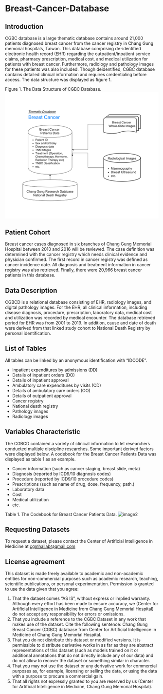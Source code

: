 # Breast-Cancer-Database

## Introduction

CGBC database is a large thematic database contains around 21,000 patients diagnosed breast cancer from the cancer registry in Chang Gung memorial hospitals, Taiwan. This database comprising de-identified electronic health record (EHR) regarding the outpatient/inpatient service claims, pharmacy prescription, medical cost, and medical utilization for patients with breast cancer. Furthermore, radiology and pathology images for these patients was also included. Though deidentified, CGBC database contains detailed clinical information and requires credentialing before access. The data structure was displayed as figure 1.

Figure 1. The Data Structure of CGBC Database.
![image](https://github.com/JSChen0404/Breast-Cancer-Database/blob/main/BC.png)

## Patient Cohort

Breast cancer cases diagnosed in six branches of Chang Gung Memorial Hospital between 2010 and 2016 will be reviewed. The case definition was determined with the cancer registry which needs clinical evidence and physician confirmed. The first record in cancer registry was defined as cancer incidence date. All diagnosis and treatment information in cancer registry was also retrieved. Finally, there were 20,966 breast cancer patients in this database.

## Data Description

CGBCD is a relational database consisting of EHR, radiology images, and digital pathology images. For the EHR, all clinical information, including disease diagnosis, procedure, prescription, laboratory data, medical cost and utilization was recorded by medical encounter. The database retrieved period for EHR was from 2001 to 2019. In addition, cause and date of death were derived from that linked study cohort to National Death Registry by personal identification. 

## List of Tables

All tables can be linked by an anonymous identification with “IDCODE”. 
* Inpatient expenditures by admissions (DD)
* Details of inpatient orders (DO)
* Details of inpatient approval
* Ambulatory care expenditures by visits (CD)
* Details of ambulatory care orders (OO)
* Details of outpatient approval
* Cancer registry
* National death registry
* Pathology images
* Radiology images

## Variables Characteristic
The CGBCD contained a variety of clinical information to let researchers conducted multiple discipline researches. Some important derived factors were displayed below. A codebook for the Breast Cancer Patients Data was displayed as table 1 as an example.
* Cancer information (such as cancer staging, breast slide, meta)
* Diagnosis (reported by ICD9/10 diagnosis codes)
* Procedure (reported by ICD9/10 procedure codes)
* Prescriptions (such as name of drug, dose, frequency, path.)
* Laboratory data
* Cost
* Medical utilization
* etc.

Table 1. The Codebook for Breast Cancer Patients Data.
![image2]()

## Requesting Datasets

To request a dataset, please contact the Center of Artificial Intelligence in Medicine at cgmhailab@gmail.com

## License agreement

This dataset is made freely available to academic and non-academic entities for non-commercial purposes such as academic research, teaching, scientific publications, or personal experimentation. Permission is granted to use the data given that you agree:

1. That the dataset comes “AS IS”, without express or implied warranty. Although every effort has been made to ensure accuracy, we (Center for Artificial Intelligence in Medicine from Chang Gung Memorial Hospital) do not accept any responsibility for errors or omissions.
2. That you include a reference to the CGBC Dataset in any work that makes use of the dataset. Cite the following sentence: Chang Gung Breast Cancer (CGBC) database from Center for Artificial Intelligence in Medicine of Chang Gung Memorial Hospital.
3. That you do not distribute this dataset or modified versions. It is permissible to distribute derivative works in as far as they are abstract representations of this dataset (such as models trained on it or additional annotations that do not directly include any of our data) and do not allow to recover the dataset or something similar in character.
4. That you may not use the dataset or any derivative work for commercial purposes as, for example, licensing or selling the data, or using the data with a purpose to procure a commercial gain.
5. That all rights not expressly granted to you are reserved by us (Center for Artificial Intelligence in Medicine, Chang Gung Memorial Hospital).

